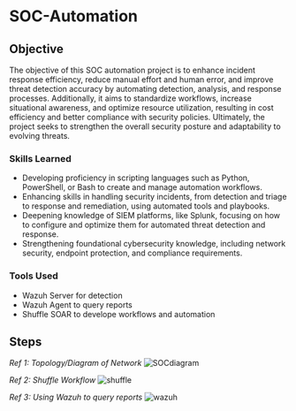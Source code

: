 # SOC-Automation

## Objective

The objective of this SOC automation project is to enhance incident response efficiency, reduce manual effort and human error, and improve threat detection accuracy by automating detection, analysis, and response processes. Additionally, it aims to standardize workflows, increase situational awareness, and optimize resource utilization, resulting in cost efficiency and better compliance with security policies. Ultimately, the project seeks to strengthen the overall security posture and adaptability to evolving threats.


### Skills Learned

- Developing proficiency in scripting languages such as Python, PowerShell, or Bash to create and manage automation workflows.
- Enhancing skills in handling security incidents, from detection and triage to response and remediation, using automated tools and playbooks.
- Deepening knowledge of SIEM platforms, like Splunk, focusing on how to configure and optimize them for automated threat detection and response.
- Strengthening foundational cybersecurity knowledge, including network security, endpoint protection, and compliance requirements.

### Tools Used
- Wazuh Server for detection
- Wazuh Agent to query reports
- Shuffle SOAR to develope workflows and automation


## Steps

*Ref 1: Topology/Diagram of Network*
![SOCdiagram](https://github.com/GivenXombiE/SOC-Automation/assets/104403111/ad0432ce-94d9-41fc-b3d1-7c6ffccd30fc)

*Ref 2: Shuffle Workflow*
![shuffle](https://github.com/GivenXombiE/SOC-Automation/assets/104403111/e31278d4-7f73-42a1-95e8-0a09addb55dd)

*Ref 3: Using Wazuh to query reports*
![wazuh](https://github.com/GivenXombiE/SOC-Automation/assets/104403111/49f023d0-2962-4f2a-bc98-eb93d8657426)
